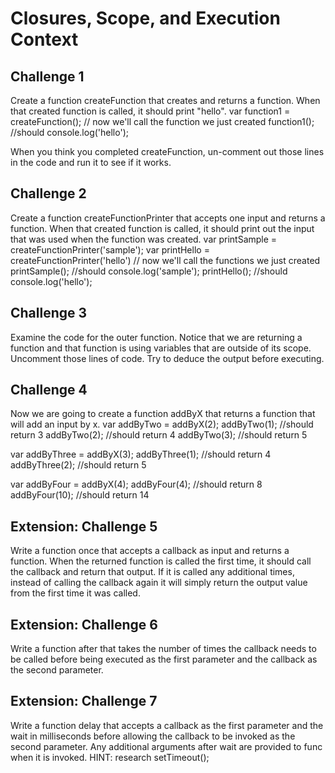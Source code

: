 # Closures, Scope, and Execution Context

## Challenge 1
Create a function createFunction that creates and returns a function. When that created function is called, it should print "hello".
var function1 = createFunction();
// now we'll call the function we just created
function1(); //should console.log('hello');
  
When you think you completed createFunction, un-comment out those lines in the code and run it to see if it works.

## Challenge 2

Create a function createFunctionPrinter that accepts one input and returns a function. When that created function is called, it should print out the input that was used when the function was created.
var printSample = createFunctionPrinter('sample');
var printHello = createFunctionPrinter('hello')
// now we'll call the functions we just created
printSample(); //should console.log('sample');
printHello(); //should console.log('hello');

## Challenge 3

Examine the code for the outer function. Notice that we are returning a function and that function is using variables that are outside of its scope.
Uncomment those lines of code. Try to deduce the output before executing.

## Challenge 4

Now we are going to create a function addByX that returns a function that will add an input by x.
var addByTwo = addByX(2);
addByTwo(1); //should return 3
addByTwo(2); //should return 4
addByTwo(3); //should return 5

var addByThree = addByX(3);
addByThree(1); //should return 4
addByThree(2); //should return 5

var addByFour = addByX(4);
addByFour(4); //should return 8
addByFour(10); //should return 14

## Extension: Challenge 5

Write a function once that accepts a callback as input and returns a function. When the returned function is called the first time, it should call the callback and return that output. If it is called any additional times, instead of calling the callback again it will simply return the output value from the first time it was called.

## Extension: Challenge 6

Write a function after that takes the number of times the callback needs to be called before being executed as the first parameter and the callback as the second parameter.

## Extension: Challenge 7

Write a function delay that accepts a callback as the first parameter and the wait in milliseconds before allowing the callback to be invoked as the second parameter. Any additional arguments after wait are provided to func when it is invoked. HINT: research setTimeout();